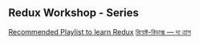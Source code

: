 ## Redux Workshop - Series

[Recommended Playlist to learn Redux](https://www.youtube.com/watch?v=9boMnm5X9ak&list=PLC3y8-rFHvwheJHvseC3I0HuYI2f46oAK)
[রিয়েক্ট-রিডাক্স — দ্য ত্রাস](https://solaimanshadin.medium.com/%E0%A6%B0%E0%A6%BF%E0%A7%9F%E0%A7%87%E0%A6%95%E0%A7%8D%E0%A6%9F-%E0%A6%B0%E0%A6%BF%E0%A6%A1%E0%A6%BE%E0%A6%95%E0%A7%8D%E0%A6%B8-%E0%A6%A6%E0%A7%8D%E0%A6%AF-%E0%A6%A4%E0%A7%8D%E0%A6%B0%E0%A6%BE%E0%A6%B8-2dd7417c1cc)
